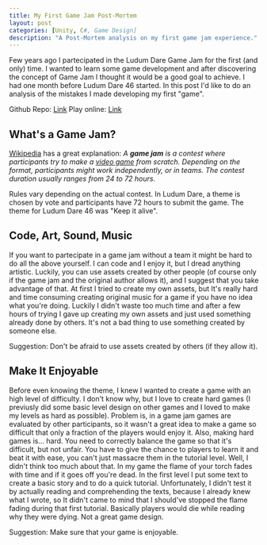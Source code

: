 ```yaml
---
title: My First Game Jam Post-Mortem
layout: post
categories: [Unity, C#, Game Design]
description: "A Post-Mortem analysis on my first game jam experience."
---
```


Few years ago I partecipated in the Ludum Dare Game Jam for the first (and only) time. I wanted to learn some game development and after discovering the concept of Game Jam I thought it would be a good goal to achieve. I had one month before Ludum Dare 46 started.
In this post I'd like to do an analysis of the mistakes I made developing my first "game".

Github Repo: [Link](https://github.com/PandaSekh/LudumDare_46)
Play online: [Link](https://pandasekh.itch.io/the-flame-of-life)

## What's a Game Jam?
[Wikipedia](https://en.wikipedia.org/wiki/Game_jam) has a great explanation:
*A **game jam** is a contest where participants try to make a [video game](https://en.wikipedia.org/wiki/Video_game "Video game") from scratch. Depending on the format, participants might work independently, or in teams. The contest duration usually ranges from 24 to 72 hours.*

Rules vary depending on the actual contest. In Ludum Dare, a theme is chosen by vote and participants have 72 hours to submit the game. 
The theme for Ludum Dare 46 was "Keep it alive".

## Code, Art, Sound, Music
If you want to partecipate in a game jam without a team it might be hard to do all the above yourself. I can code and I enjoy it, but I dread anything artistic. Luckily, you can use assets created by other people (of course only if the game jam and the original author allows it), and I suggest that you take advantage of that. 
At first I tried to create my own assets, but It's really hard and time consuming creating original music for a game if you have no idea what you're doing.
Luckily I didn't waste too much time and after a few hours of trying I gave up creating my own assets and just used something already done by others. It's not a bad thing to use something created by someone else.

Suggestion: Don't be afraid to use assets created by others (if they allow it).

## Make It Enjoyable
Before even knowing the theme, I knew I wanted to create a game with an high level of difficulty. 
I don't know why, but I love to create hard games (I previusly did some basic level design on other games and I loved to make my levels as hard as possible).
Problem is, in a game jam games are evaluated by other participants, so it wasn't a great idea to make a game so difficult that only a fraction of the players would enjoy it.
Also, making hard games is... hard. You need to correctly balance the game so that it's difficult, but not unfair. You have to give the chance to players to learn it and beat it with ease, you can't just massacre them in the tutorial level.
Well, I didn't think too much about that. In my game the flame of your torch fades with time and if it goes off you're dead. In the first level I put some text to create a basic story and to do a quick tutorial.
Unfortunately, I didn't test it by actually reading and comprehending the texts, because I already knew what I wrote, so It didn't came to mind that I should've stopped the flame fading during that first tutorial. Basically players would die while reading why they were dying. Not a great game design.

Suggestion: Make sure that your game is enjoyable.